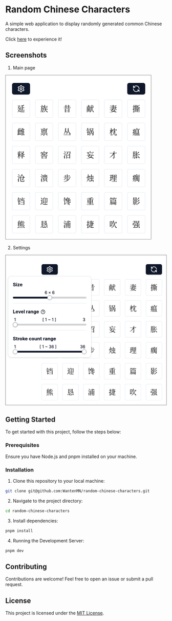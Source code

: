 # Random Chinese Characters

A simple web application to display randomly generated common Chinese characters.

Click [here](https://random-chinese-characters.wanten.org/) to experience it!

## Screenshots

1. Main page

![main page](assets/screenshots/main-page.png)

2. Settings

![settings](assets/screenshots/settings.png)

## Getting Started

To get started with this project, follow the steps below:

### Prerequisites

Ensure you have Node.js and pnpm installed on your machine.

### Installation

1. Clone this repository to your local machine:

```bash
git clone git@github.com:WantenMN/random-chinese-characters.git
```

2. Navigate to the project directory:

```bash
cd random-chinese-characters
```

3. Install dependencies:

```bash
pnpm install
```

4. Running the Development Server:

```bash
pnpm dev
```

## Contributing

Contributions are welcome! Feel free to open an issue or submit a pull request.

## License

This project is licensed under the [MIT License](LICENSE).
